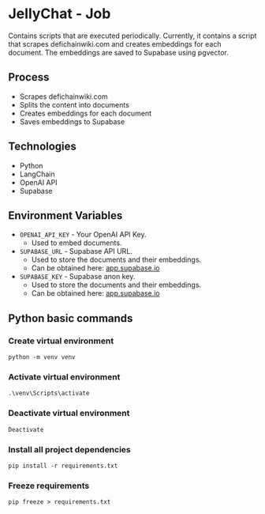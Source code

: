 # JellyChat - Job

Contains scripts that are executed periodically. Currently, it contains a script that scrapes defichainwiki.com and creates embeddings for each document. The embeddings are saved to Supabase using pgvector.

## Process

- Scrapes defichainwiki.com
- Splits the content into documents
- Creates embeddings for each document
- Saves embeddings to Supabase

## Technologies

- Python
- LangChain
- OpenAI API
- Supabase

## Environment Variables

- `OPENAI_API_KEY` - Your OpenAI API Key.
  - Used to embed documents.
- `SUPABASE_URL` - Supabase API URL.
  - Used to store the documents and their embeddings.
  - Can be obtained here: [app.supabase.io](https://app.supabase.com/)
- `SUPABASE_KEY` - Supabase anon key.
  - Used to store the documents and their embeddings.
  - Can be obtained here: [app.supabase.io](https://app.supabase.com/)

## Python basic commands

### Create virtual environment

```
python -m venv venv
```

### Activate virtual environment

```
.\venv\Scripts\activate
```

### Deactivate virtual environment

```
Deactivate
```

### Install all project dependencies

```
pip install -r requirements.txt
```

### Freeze requirements

```
pip freeze > requirements.txt
```

